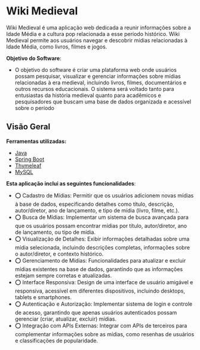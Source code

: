 # Wiki Medieval

Wiki Medieval é uma aplicação web dedicada a reunir informações sobre a Idade Média e a cultura pop relacionada a esse período histórico. Wiki Medieval permite aos usuários navegar e descobrir mídias relacionadas à Idade Média, como livros, filmes e jogos.

**Objetivo do Software**:
- O objetivo do software é criar uma plataforma web onde usuários possam pesquisar, visualizar e gerenciar informações sobre mídias relacionadas à era medieval, incluindo livros, filmes, documentários e outros recursos educacionais. O sistema será voltado tanto para entusiastas da história medieval quanto para acadêmicos e pesquisadores que buscam uma base de dados organizada e acessível sobre o período

## Visão Geral
**Ferramentas utilizadas:**
- [Java](#)
- [Spring Boot](https://spring.io/)
- [Thymeleaf](https://reactjs.org/)
- [MySQL](https://www.mysql.com/)

**Esta aplicação inclui as seguintes funcionalidades**:
 - ⭕ Cadastro de Mídias: Permitir que os usuários adicionem novas mídias à base de dados, especificando detalhes como título, descrição, autor/diretor, ano de lançamento, e tipo de mídia (livro, filme, etc.).
 - ⭕ Busca de Mídias: Implementar um sistema de busca avançada para que os usuários possam encontrar mídias por título, autor/diretor, ano de lançamento, ou tipo de mídia.
 - ⭕ Visualização de Detalhes: Exibir informações detalhadas sobre uma mídia selecionada, incluindo descrições completas, informações sobre o autor/diretor, e contexto histórico.
 - ⭕ Gerenciamento de Mídias: Funcionalidades para atualizar e excluir mídias existentes na base de dados, garantindo que as informações estejam sempre corretas e atualizadas.
 - ⭕ Interface Responsiva: Design de uma interface de usuário amigável e responsiva, acessível em diferentes dispositivos, incluindo desktops, tablets e smartphones.
 - ⭕ Autenticação e Autorização: Implementar sistema de login e controle de acesso, garantindo que apenas usuários autenticados possam gerenciar (criar, atualizar, excluir) mídias.
 - ⭕ Integração com APIs Externas: Integrar com APIs de terceiros para complementar informações sobre as mídias, como resenhas de usuários e classificações de popularidade.

